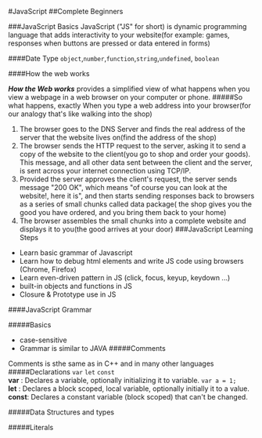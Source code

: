#JavaScript
##Complete Beginners

###JavaScript Basics 
JavaScript ("JS" for short) is dynamic programming language that adds interactivity to your website(for example: games, responses when buttons are pressed or data entered in forms)<br>

####Date Type 
`object`,`number`,`function`,`string`,`undefined`, `boolean` <br>

####How the web works 
>
***How the Web works*** provides a simplified view of what happens when you view a webpage in a web browser on your computer or phone.
#####So what happens, exactly 
When you type a web address into your browser(for our analogy that's like walking into the shop) <br>
>
1. The browser goes to the DNS Server and finds the real address of the server that the website lives on(find the address of the shop)   
2. The browser sends the HTTP request to the server, asking it to send a copy of the website to the client(you go to shop and order your goods). This message, and all other data sent between the client and the server, is sent across your internet connection using TCP/IP. 
3. Provided the server approves the client's request, the server sends message "200 OK", which means "of course you can look at the website!, here it is", and then starts sending responses back to browsers as a series of small chunks called data package( the shop gives you the good you have ordered, and you bring them back to your home) 
4. The browser assembles the small chunks into a complete website and displays it to you(the good arrives at your door) 
###JavaScript Learning Steps  
- Learn basic grammar of Javascript 
- Learn how to debug html elements and write JS code using browsers (Chrome, Firefox)  
- Learn even-driven pattern in JS (click, focus, keyup, keydown ...)   
- built-in objects and functions in JS 
- Closure & Prototype use in JS


####JavaScript Grammar

#####Basics 
- case-sensitive 
- Grammar is similar to JAVA
#####Comments 

Comments is sthe same as in C++ and in many other languages 
#####Declarations 
`var` `let` `const`<br>
**var** : Declares a variable, optionally initializing it to variable. `var a = 1;` <br>
**let** : Declares a block scoped, local variable, optionally initially it to a value.<br>
**const**: Declares a constant variable (block scoped) that can't be changed. 
  
#####Data Structures and types 

#####Literals 

 
